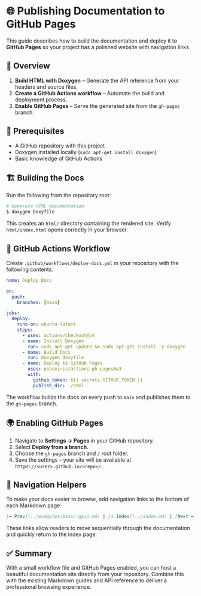 # 🌐 Publishing Documentation to GitHub Pages

This guide describes how to build the documentation and deploy it to **GitHub Pages** so your project has a polished website with navigation links.

## 🚀 Overview

1. **Build HTML with Doxygen** – Generate the API reference from your headers and source files.
2. **Create a GitHub Actions workflow** – Automate the build and deployment process.
3. **Enable GitHub Pages** – Serve the generated site from the `gh-pages` branch.

## 🔧 Prerequisites

- A GitHub repository with this project
- Doxygen installed locally (`sudo apt-get install doxygen`)
- Basic knowledge of GitHub Actions

## 🏗️ Building the Docs

Run the following from the repository root:

```bash
# Generate HTML documentation
$ doxygen Doxyfile
```

This creates an `html/` directory containing the rendered site. Verify `html/index.html` opens correctly in your browser.

## 🤖 GitHub Actions Workflow

Create `.github/workflows/deploy-docs.yml` in your repository with the following contents:

```yaml
name: Deploy Docs

on:
  push:
    branches: [main]

jobs:
  deploy:
    runs-on: ubuntu-latest
    steps:
      - uses: actions/checkout@v4
      - name: Install Doxygen
        run: sudo apt-get update && sudo apt-get install -y doxygen
      - name: Build Docs
        run: doxygen Doxyfile
      - name: Deploy to GitHub Pages
        uses: peaceiris/actions-gh-pages@v3
        with:
          github_token: ${{ secrets.GITHUB_TOKEN }}
          publish_dir: ./html
```

The workflow builds the docs on every push to `main` and publishes them to the `gh-pages` branch.

## 🌍 Enabling GitHub Pages

1. Navigate to **Settings → Pages** in your GitHub repository.
2. Select **Deploy from a branch**.
3. Choose the `gh-pages` branch and `/` root folder.
4. Save the settings – your site will be available at `https://<user>.github.io/<repo>/`.

## 🔗 Navigation Helpers

To make your docs easier to browse, add navigation links to the bottom of each Markdown page:

```markdown
[⬅️ Prev](../examples/basic-gpio.md) | [⬆️ Index](../index.md) | [Next ➡️](../examples/basic-adc.md)
```

These links allow readers to move sequentially through the documentation and quickly return to the index page.

## ✅ Summary

With a small workflow file and GitHub Pages enabled, you can host a beautiful documentation site directly from your repository. Combine this with the existing Markdown guides and API reference to deliver a professional browsing experience.

